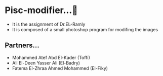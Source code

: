 # Pisc-modifier...🌱
- It is the assignment of Dr.EL-Ramly
- It is composed of a small photoshop program for modifing the images
## Partners...
- Mohammed Atef Abd El-Kader (Toffi)
- Ali El-Deen Yasser Ali (El-Badry)
- Fatema El-Zhraa Ahmed Mohammed (El-Fiky)
